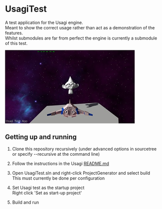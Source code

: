 UsagiTest
=========

A test application for the Usagi engine.  
Meant to show the correct usage rather than act as a demonstration of the features.  
Whilst submodules are far from perfect the engine is currently a submodule of this test.

![](Documents/Images/PreviewImage.jpg)

Getting up and running
----------------------


1. Clone this repository recursively (under advanced options in sourcetree or specify --recursive at the command line)

1. Follow the instructions in the Usagi [README.md](https://github.com/vitei/Usagi/blob/master/README.md)

1. Open UsagiTest.sln and right-click ProjectGenerator and select build  
   This must currently be done per configuration

1. Set Usagi test as the startup project  
   Right click 'Set as start-up project'
   
1. Build and run
